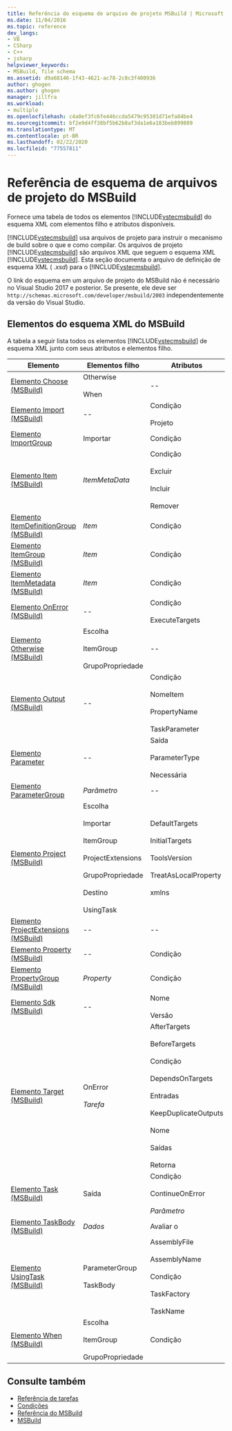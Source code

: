 ```yaml
---
title: Referência do esquema de arquivo de projeto MSBuild | Microsoft Docs
ms.date: 11/04/2016
ms.topic: reference
dev_langs:
- VB
- CSharp
- C++
- jsharp
helpviewer_keywords:
- MSBuild, file schema
ms.assetid: d9a68146-1f43-4621-ac78-2c8c3f400936
author: ghogen
ms.author: ghogen
manager: jillfra
ms.workload:
- multiple
ms.openlocfilehash: c4a0ef3fc6fe446ccda5479c95301d71efa84be4
ms.sourcegitcommit: bf2e9d4ff38bf5b62b8af3da1e6a183beb899809
ms.translationtype: MT
ms.contentlocale: pt-BR
ms.lasthandoff: 02/22/2020
ms.locfileid: "77557811"
---
```

# <a name="msbuild-project-file-schema-reference"></a>Referência de esquema de arquivos de projeto do MSBuild

Fornece uma tabela de todos os elementos [!INCLUDE[vstecmsbuild](../extensibility/internals/includes/vstecmsbuild_md.md)] do esquema XML com elementos filho e atributos disponíveis.

 [!INCLUDE[vstecmsbuild](../extensibility/internals/includes/vstecmsbuild_md.md)] usa arquivos de projeto para instruir o mecanismo de build sobre o que e como compilar. Os arquivos de projeto [!INCLUDE[vstecmsbuild](../extensibility/internals/includes/vstecmsbuild_md.md)] são arquivos XML que seguem o esquema XML [!INCLUDE[vstecmsbuild](../extensibility/internals/includes/vstecmsbuild_md.md)]. Esta seção documenta o arquivo de definição de esquema XML ( *.xsd*) para o [!INCLUDE[vstecmsbuild](../extensibility/internals/includes/vstecmsbuild_md.md)].

O link do esquema em um arquivo de projeto do MSBuild não é necessário no Visual Studio 2017 e posterior. Se presente, ele deve ser ` http://schemas.microsoft.com/developer/msbuild/2003` independentemente da versão do Visual Studio.

## <a name="msbuild-xml-schema-elements"></a>Elementos do esquema XML do MSBuild

 A tabela a seguir lista todos os elementos [!INCLUDE[vstecmsbuild](../extensibility/internals/includes/vstecmsbuild_md.md)] de esquema XML junto com seus atributos e elementos filho.

|Elemento|Elementos filho|Atributos|
|-------------|--------------------|----------------|
|[Elemento Choose (MSBuild)](../msbuild/choose-element-msbuild.md)|Otherwise<br /><br /> When|--|
|[Elemento Import (MSBuild)](../msbuild/import-element-msbuild.md)|--|Condição<br /><br /> Projeto|
|[Elemento ImportGroup](../msbuild/importgroup-element.md)|Importar|Condição|
|[Elemento Item (MSBuild)](../msbuild/item-element-msbuild.md)|*ItemMetaData*|Condição<br /><br /> Excluir<br /><br /> Incluir<br /><br /> Remover|
|[Elemento ItemDefinitionGroup (MSBuild)](../msbuild/itemdefinitiongroup-element-msbuild.md)|*Item*|Condição|
|[Elemento ItemGroup (MSBuild)](../msbuild/itemgroup-element-msbuild.md)|*Item*|Condição|
|[Elemento ItemMetadata (MSBuild)](../msbuild/itemmetadata-element-msbuild.md)|*Item*|Condição|
|[Elemento OnError (MSBuild)](../msbuild/onerror-element-msbuild.md)|--|Condição<br /><br /> ExecuteTargets|
|[Elemento Otherwise (MSBuild)](../msbuild/otherwise-element-msbuild.md)|Escolha<br /><br /> ItemGroup<br /><br /> GrupoPropriedade|--|
|[Elemento Output (MSBuild)](../msbuild/output-element-msbuild.md)|--|Condição<br /><br /> NomeItem<br /><br /> PropertyName<br /><br /> TaskParameter|
|[Elemento Parameter](../msbuild/parameter-element.md)|--|Saída<br /><br /> ParameterType<br /><br /> Necessária|
|[Elemento ParameterGroup](../msbuild/parametergroup-element.md)|*Parâmetro*|--|
|[Elemento Project (MSBuild)](../msbuild/project-element-msbuild.md)|Escolha<br /><br /> Importar<br /><br /> ItemGroup<br /><br /> ProjectExtensions<br /><br /> GrupoPropriedade<br /><br /> Destino<br /><br /> UsingTask|DefaultTargets<br /><br /> InitialTargets<br /><br /> ToolsVersion<br /><br /> TreatAsLocalProperty<br /><br /> xmlns|
|[Elemento ProjectExtensions (MSBuild)](../msbuild/projectextensions-element-msbuild.md)|--|--|
|[Elemento Property (MSBuild)](../msbuild/property-element-msbuild.md)|--|Condição|
|[Elemento PropertyGroup (MSBuild)](../msbuild/propertygroup-element-msbuild.md)|*Property*|Condição|
|[Elemento Sdk (MSBuild)](../msbuild/sdk-element-msbuild.md)|--|Nome<br /><br /> Versão|
|[Elemento Target (MSBuild)](../msbuild/target-element-msbuild.md)|OnError<br /><br /> *Tarefa*|AfterTargets<br /><br /> BeforeTargets<br /><br /> Condição<br /><br /> DependsOnTargets<br /><br /> Entradas<br /><br /> KeepDuplicateOutputs<br /><br /> Nome<br /><br /> Saídas<br /><br /> Retorna|
|[Elemento Task (MSBuild)](../msbuild/task-element-msbuild.md)|Saída|Condição<br /><br /> ContinueOnError<br /><br /> *Parâmetro*|
|[Elemento TaskBody (MSBuild)](../msbuild/taskbody-element-msbuild.md)|*Dados*|Avaliar o|
|[Elemento UsingTask (MSBuild)](../msbuild/usingtask-element-msbuild.md)|ParameterGroup<br /><br /> TaskBody|AssemblyFile<br /><br /> AssemblyName<br /><br /> Condição<br /><br /> TaskFactory<br /><br /> TaskName|
|[Elemento When (MSBuild)](../msbuild/when-element-msbuild.md)|Escolha<br /><br /> ItemGroup<br /><br /> GrupoPropriedade|Condição|

## <a name="see-also"></a>Consulte também

- [Referência de tarefas](../msbuild/msbuild-task-reference.md)
- [Condições](../msbuild/msbuild-conditions.md)
- [Referência do MSBuild](../msbuild/msbuild-reference.md)
- [MSBuild](../msbuild/msbuild.md)
